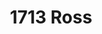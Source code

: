 ---
title: 1713 Ross
phone: (408) 941-1850
website: http://www.abodeservices.org/
management: Abode Services
tags: []
---